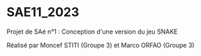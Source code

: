 # SAE11_2023

Projet de SAé n°1 : Conception d'une version du jeu SNAKE

Réalisé par Moncef STITI (Groupe 3) et Marco ORFAO (Groupe 3)